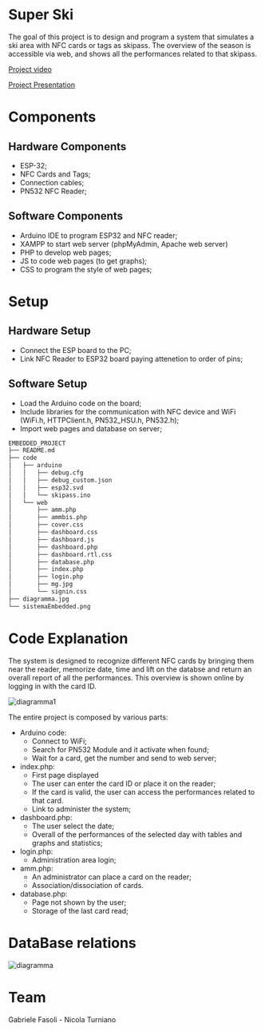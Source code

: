 # Super Ski
The goal of this project is to design and program a system that simulates a ski area with NFC cards or tags as skipass. The overview of the season is accessible via web, and shows all the performances related to that skipass. 


[Project video](https://drive.google.com/file/d/1-N1KBqDRInrKE4cuiXDRr68DaXGG01-c/view?usp=sharing)

[Project Presentation](https://drive.google.com/file/d/1POJkp52c55bXDivYHN9JBoa7oEpq8Kii/view?usp=share_link)

# Components
## Hardware Components
- ESP-32;
- NFC Cards and Tags;
- Connection cables;
- PN532 NFC Reader;
## Software Components
- Arduino IDE to program ESP32 and NFC reader;
- XAMPP to start web server (phpMyAdmin, Apache web server)
- PHP to develop web pages;
- JS to code web pages (to get graphs);
- CSS to program the style of web pages;
# Setup
## Hardware Setup
- Connect the ESP board to the PC;
- Link NFC Reader to ESP32 board paying attenetion to order of pins;
## Software Setup
- Load the Arduino code on the board;
- Include libraries for the communication with NFC device and WiFi (WiFi.h, HTTPClient.h, PN532_HSU.h, PN532.h);
- Import web pages and database on server;
```bash
EMBEDDED_PROJECT
├── README.md
├── code
│   ├── arduino
│   │   ├── debug.cfg
│   │   ├── debug_custom.json
│   │   ├── esp32.svd
│   │   └── skipass.ino
│   └── web
│       ├── amm.php
│       ├── ammbis.php
│       ├── cover.css
│       ├── dashboard.css
│       ├── dashboard.js
│       ├── dashboard.php
│       ├── dashboard.rtl.css
│       ├── database.php
│       ├── index.php
│       ├── login.php
│       ├── mg.jpg
│       └── signin.css
├── diagramma.jpg
└── sistemaEmbedded.png

```


# Code Explanation

The system is designed to recognize different NFC cards by bringing them near the reader, memorize  date, time and lift on the databse and return an overall report of all the performances.
This overview is shown online by logging in with the card ID.

![diagramma1](sistemaEmbedded.png)

The entire project is composed by various parts:
- Arduino code:
  - Connect to WiFi;
  - Search for PN532 Module and it activate when found;
  - Wait for a card, get the number and send to web server;
- index.php:
  - First page displayed
  - The user can enter the card ID or place it on the reader;
  - If the card is valid, the user can access the performances related to that card.
  - Link to administer the system;
- dashboard.php:
  - The user select the date;
  - Overall of the performances of the selected day with tables and graphs and statistics;
- login.php:
  - Administration area login;
- amm.php:
  - An administrator can place a card on the reader;
  - Association/dissociation of cards.
- database.php:
  - Page not shown by the user;
  - Storage of the last card read;
# DataBase relations
![diagramma](diagramma.jpg)


# Team
Gabriele Fasoli - Nicola Turniano

